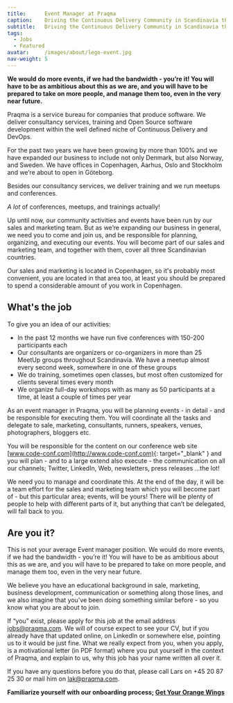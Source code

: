 ```yaml
---
title:      Event Manager at Praqma
caption:    Driving the Continuous Delivery Community in Scandinavia through Events and meetups
subtitle:   Driving the Continuous Delivery Community in Scandinavia through Events and meetups
tags:
  - Jobs
  - Featured
avatar:     /images/about/lego-event.jpg
nav-weight: 5
---
```


__We would do more events, if we had the bandwidth - you’re it! You will have to be as ambitious about this as we are, and you will have to be prepared to take on more people, and manage them too, even in the very near future.__


<!--break-->

Praqma is a service bureau for companies that produce software. We deliver consultancy services, training and Open Source software development within the well defined niche of Continuous Delivery and DevOps.

For the past two years we have been growing by more than 100% and we have expanded our business to include not only Denmark, but also Norway, and Sweden. We have offices in Copenhagen, Aarhus, Oslo and Stockholm and we’re about to open in Göteborg.

Besides our consultancy services, we deliver training and we run meetups and conferences.

_A lot_ of conferences, meetups, and trainings actually!

Up until now, our community activities and events have been run by our sales and marketing team. But as we’re expanding our business in general, we need you to come and join us, and be responsible for planning, organizing, and executing our events. You will become part of our sales and marketing team, and together with them, cover all three Scandinavian countries.

Our sales and marketing is located in Copenhagen, so it's probably most convenient, you are located in that area too, at least you should be prepared to spend a considerable amount of you work in Copenhagen.

## What's the job

To give you an idea of our activities:

* In the past 12 months we have run five conferences with 150-200 participants each
* Our consultants are organizers or co-organizers in more than 25 MeetUp groups throughout Scandinavia. We have a meetup almost every second week, somewhere in one of these groups
* We do training, sometimes open classes, but most often customized for clients several times every month
* We organize full-day workshops with as many as 50 participants at a time, at least a couple of times per year

As an event manager in Praqma, you will be planning events - in detail - and be responsible for executing them. You will coordinate all the tasks and delegate to sale, marketing, consultants, runners, speakers, venues, photographers, bloggers etc.

You will be responsible for the content on our conference web site [www.code-conf.com](http://www.code-conf.com){: target="_blank" } and you will plan - and to a large extend also execute - the communication on all our channels; Twitter, LinkedIn, Web, newsletters, press releases ...the lot!

We need you to manage and coordinate this. At the end of the day, it will be a team effort for the sales and marketing team which you will become part of - but this particular area; events, will be yours! There will be plenty of people to help with different parts of it, but anything that can’t be delegated, will fall back to you.

## Are you it?

This is not your average Event manager position. We would do more events, if we had the bandwidth - you’re it! You will have to be as ambitious about this as we are, and you will have to be prepared to take on more people, and manage them too, even in the very near future.

We believe you have an educational background in sale, marketing, business development, communication or something along those lines, and we also imagine that you’ve been doing something similar before - so you know what you are about to join.

If “you” exist, please apply for this job at the email address jobs@praqma.com.
We will of course expect to see your CV, but if you already have that updated online, on LinkedIn or somewhere else, pointing us to it would be just fine.
What we really expect from you, when you apply, is a motivational letter (in PDF format) where you put yourself in the context of Praqma, and explain to us, why this job has your name written all over it.

If you have any questions before you do that, please call Lars on +45 20 87 25 30 or mail him on [lak@praqma.com](mailto:lak@praqma.com).

__Familiarize yourself with our onboarding process; [Get Your Orange Wings](http://www.praqma.com/stories/onboarding/)__
